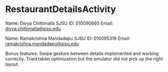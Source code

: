 # RestaurantDetailsActivity
Name: Divya Chittimalla
SJSU ID: 010090665
Email: divya.chittimalla@sjsu.edu

Name: Ramakrishna Mandadapu
SJSU ID: 010095319
Email: ramakrishna.mandadapu@sjsu.edu

Bonus features:
Swipe gesture between details implemented and working correctly.
Tried tablet optimization but the emulator did not pick up the right layout.
